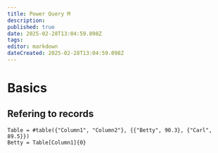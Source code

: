 ```yaml
---
title: Power Query M
description: 
published: true
date: 2025-02-28T13:04:59.098Z
tags: 
editor: markdown
dateCreated: 2025-02-28T13:04:59.098Z
---
```


# Basics
## Refering to records
```powerquery
Table = #table({"Column1", "Column2"}, {{"Betty", 90.3}, {"Carl", 89.5}})
Betty = Table[Column1]{0}
```